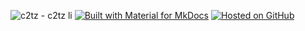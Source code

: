 ![c2tz - c2tz li](https://github.com/c2tz/c2tz.li/assets/95414249/e84d08cc-c2d7-417d-88f7-f3c93af53855)
[![Built with Material for MkDocs](https://img.shields.io/badge/Material_for_MkDocs-526CFE?&logo=MaterialForMkDocs&logoColor=white)](https://squidfunk.github.io/mkdocs-material/)
[![Hosted on GitHub](https://img.shields.io/badge/GitHub-22252B?&logo=GitHub&logoColor=FDFDFD)](https://github.com/)
